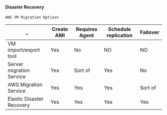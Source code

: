#### Disaster Recovery

    AWS VM Migration Optiosn

| _                         | Create AMI | Requires Agent | Schedule replication | Failover |
|---------------------------| --- | --- | --- |----------|
| VM import/export tool     | Yes | No | NO | NO       |
| Server migration Service  | Yes | Sort of | Yes | No       |
| AWS Migration Service     | Yes | Yes | Yes | Sort of  |
| Elastic Disaster Recovery | Yes | Yes | Yes | Yes       |

